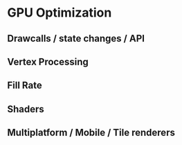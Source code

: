 # GPU Optimization

## Drawcalls / state changes / API

## Vertex Processing

## Fill Rate

## Shaders

## Multiplatform / Mobile / Tile renderers

